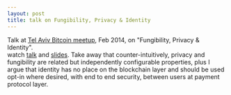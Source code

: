 ```yaml
---
layout: post
title: talk on Fungibility, Privacy & Identity
---
```


Talk at [Tel Aviv Bitcoin meetup](https://www.meetup.com/bitcoin-il/), Feb 2014, on "Fungibility, Privacy & Identity".  
watch [talk](https://www.youtube.com/watch?v=3dAdI3Gzodo) and [slides]({{site.url}}/files/fungibility.pdf). 
Take away that counter-intuitively, privacy and fungibility are related but independently configurable properties, plus I argue that identity has no place on the blockchain layer and should be used opt-in where desired, with end to end security, between users at payment protocol layer.
